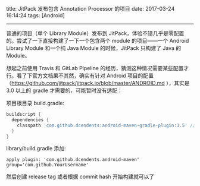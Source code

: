 title: JitPack 发布包含 Annotation Processor 的项目
date: 2017-03-24 16:14:24
tags: [Android]

---
普通的项目（单个 Library Module）发布到 JitPack，体验不错几乎是零配置的。尝试了一下直接构建了一下一个包含两个 module 的项目——一个 Android Library Module 和一个纯 Java Module 的时候，JitPack 只构建了 Java 的 Module。
<!-- more -->
想起之前使用 Travis 和 GitLab Pipeline 的经历，猜测这种情况需要某些配置才行。看了下官方文档果不其然，确实有针对 Android 项目的配置（https://github.com/jitpack/jitpack.io/blob/master/ANDROID.md ），其实是 3.0 以上的 gradle 才需要的，可能暂时没有适配：

项目根目录 build.gradle:

```groovy
buildscript {
  dependencies {
    classpath 'com.github.dcendents:android-maven-gradle-plugin:1.5' // 加上这行
  }
}
```
library/build.gradle 添加:
```
apply plugin: 'com.github.dcendents.android-maven'  
group='com.github.YourUsername'
```
然后创建 release tag 或者根据 commit hash 开始构建就可以了
